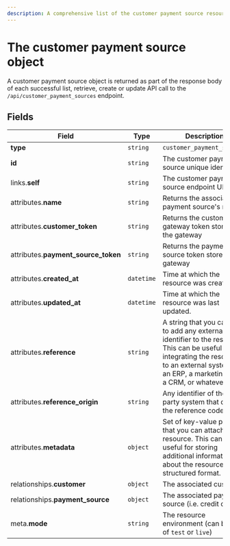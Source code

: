 ```yaml
---
description: A comprehensive list of the customer payment source resource's attributes and relationships.
---
```


# The customer payment source object

A customer payment source object is returned as part of the response body of each successful list, retrieve, create or update API call to the `/api/customer_payment_sources` endpoint.

## Fields

| Field          | Type     | Description                                  |
| -------------- | -------- | -------------------------------------------- |
| **type**       | `string` | `customer_payment_sources`                        |
| **id**         | `string` | The customer payment source unique identifier  |
| links.**self** | `string` | The customer payment source endpoint URL       |
| attributes.**name** | `string` | Returns the associated payment source's name |
| attributes.**customer_token** | `string` | Returns the customer gateway token stored in the gateway |
| attributes.**payment_source_token** | `string` | Returns the payment source token stored in the gateway |
| attributes.**created_at** | `datetime` | Time at which the resource was created. |
| attributes.**updated_at** | `datetime` | Time at which the resource was last updated. |
| attributes.**reference** | `string` | A string that you can use to add any external identifier to the resource. This can be useful for integrating the resource to an external system, like an ERP, a marketing tool, a CRM, or whatever. |
| attributes.**reference_origin** | `string` | Any identifier of the third party system that defines the reference code |
| attributes.**metadata** | `object` | Set of key-value pairs that you can attach to the resource. This can be useful for storing additional information about the resource in a structured format. |
| relationships.**customer** | `object` | The associated customer. |
| relationships.**payment_source** | `object` | The associated payment source (i.e. credit card). |
| meta.**mode** | `string` | The resource environment \(can be one of `test` or `live`\) |

